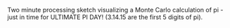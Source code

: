 Two minute processing sketch visualizing a Monte Carlo calculation of pi - just in time for ULTIMATE PI DAY! (3.14.15 are the first 5 digits of pi).
